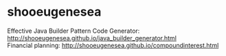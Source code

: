 shooeugenesea 
===============

Effective Java Builder Pattern Code Generator: http://shooeugenesea.github.io/java_builder_generator.html<br>
Financial planning: http://shooeugenesea.github.io/compoundinterest.html<br>
